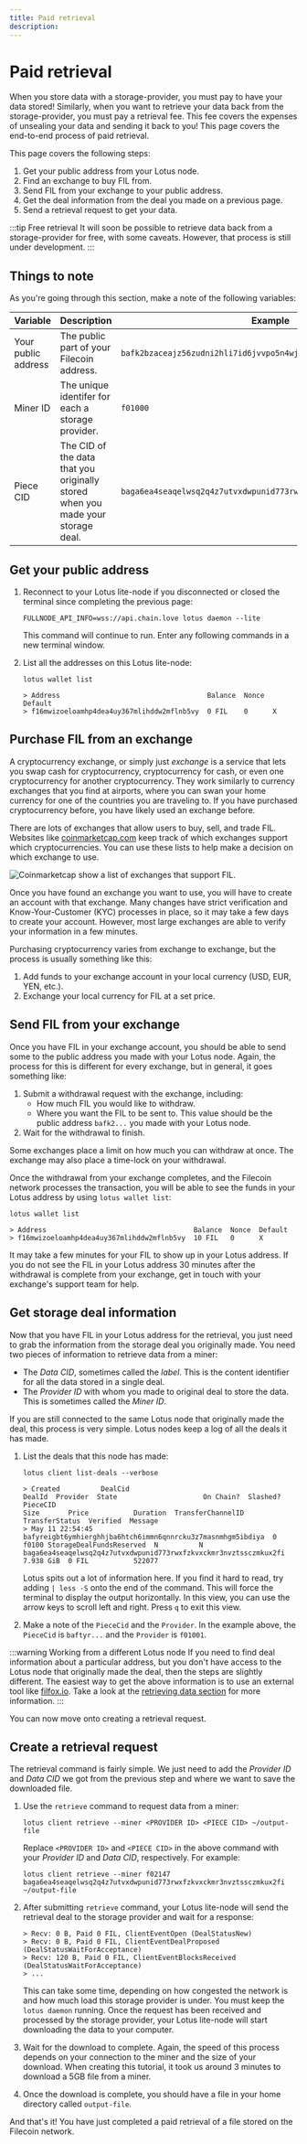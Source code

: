 ```yaml
---
title: Paid retrieval
description:
---
```


# Paid retrieval

When you store data with a storage-provider, you must pay to have your data stored! Similarly, when you want to retrieve your data back from the storage-provider, you must pay a retrieval fee. This fee covers the expenses of unsealing your data and sending it back to you! This page covers the end-to-end process of paid retrieval.

This page covers the following steps:

1. Get your public address from your Lotus node.
1. Find an exchange to buy FIL from.
1. Send FIL from your exchange to your public address.
1. Get the deal information from the deal you made on a previous page.
1. Send a retrieval request to get your data.

:::tip Free retrieval
It will soon be possible to retrieve data back from a storage-provider for free, with some caveats. However, that process is still under development.
:::

## Things to note

As you're going through this section, make a note of the following variables:

| Variable | Description | Example |
| --- | --- | --- |
| Your public address | The public part of your Filecoin address. | `bafk2bzaceajz56zudni2hli7id6jvvpo5n4wj5eoxm5xwj2ipthwc2pkgowwu` |
| Miner ID | The unique identifer for each a storage provider. | `f01000` | 
| Piece CID | The CID of the data that you originally stored when you made your storage deal. | `baga6ea4seaqelwsq2q4z7utvxdwpunid773rwxfzkvxckmr3nvztssczmkux2fi` |

## Get your public address

1. Reconnect to your Lotus lite-node if you disconnected or closed the terminal since completing the previous page:

    ```shell
    FULLNODE_API_INFO=wss://api.chain.love lotus daemon --lite
    ```

    This command will continue to run. Enter any following commands in a new terminal window.

1. List all the addresses on this Lotus lite-node:

    ```shell
    lotus wallet list

    > Address                                    Balance  Nonce  Default  
    > f16mwizoeloamhp4dea4uy367mlihddw2mflnb5vy  0 FIL    0      X  
    ```

## Purchase FIL from an exchange 

A cryptocurrency exchange, or simply just _exchange_ is a service that lets you swap cash for cryptocurrency, cryptocurrency for cash, or even one cryptocurrency for another cryptocurrency. They work similarly to currency exchanges that you find at airports, where you can swan your home currency for one of the countries you are traveling to. If you have purchased cryptocurrency before, you have likely used an exchange before.

There are lots of exchanges that allow users to buy, sell, and trade FIL. Websites like [coinmarketcap.com](https://coinmarketcap.com/currencies/filecoin/markets/) keep track of which exchanges support which cryptocurrencies. You can use these lists to help make a decision on which exchange to use.

![Coinmarketcap show a list of exchanges that support FIL.](./images/coinmarketcap-exchanges.png)

Once you have found an exchange you want to use, you will have to create an account with that exchange. Many changes have strict verification and Know-Your-Customer (KYC) processes in place, so it may take a few days to create your account. However, most large exchanges are able to verify your information in a few minutes.

Purchasing cryptocurrency varies from exchange to exchange, but the process is usually something like this:

1. Add funds to your exchange account in your local currency (USD, EUR, YEN, etc.).
1. Exchange your local currency for FIL at a set price.

## Send FIL from your exchange

Once you have FIL in your exchange account, you should be able to send some to the public address you made with your Lotus node. Again, the process for this is different for every exchange, but in general, it goes something like:

1. Submit a withdrawal request with the exchange, including:
    - How much FIL you would like to withdraw.
    - Where you want the FIL to be sent to. This value should be the public address `bafk2...` you made with your Lotus node.
1. Wait for the withdrawal to finish.

Some exchanges place a limit on how much you can withdraw at once. The exchange may also place a time-lock on your withdrawal.

Once the withdrawal from your exchange completes, and the Filecoin network processes the transaction, you will be able to see the funds in your Lotus address by using `lotus wallet list`:

```shell
lotus wallet list

> Address                                    Balance  Nonce  Default  
> f16mwizoeloamhp4dea4uy367mlihddw2mflnb5vy  10 FIL   0      X
```

It may take a few minutes for your FIL to show up in your Lotus address. If you do not see the FIL in your Lotus address 30 minutes after the withdrawal is complete from your exchange, get in touch with your exchange's support team for help.

## Get storage deal information

Now that you have FIL in your Lotus address for the retrieval, you just need to grab the information from the storage deal you originally made. You need two pieces of information to retrieve data from a miner:

- The _Data CID_, sometimes called the _label_. This is the content identifier for all the data stored in a single deal.
- The _Provider ID_ with whom you made to original deal to store the data. This is sometimes called the _Miner ID_. 

If you are still connected to the same Lotus node that originally made the deal, this process is very simple. Lotus nodes keep a log of all the deals it has made.

1. List the deals that this node has made:

    ```shell
    lotus client list-deals --verbose

    > Created          DealCid                                                      DealId  Provider  State                     On Chain?  Slashed?  PieceCID                                                          Size       Price           Duration  TransferChannelID                                                                                                              TransferStatus  Verified  Message
    > May 11 22:54:45  bafyreigbt6ymhierghhjba6htch6immn6qnnrcku3z7masnmhgm5ibdiya  0       f0100 StorageDealFundsReserved  N          N         baga6ea4seaqelwsq2q4z7utvxdwpunid773rwxfzkvxckmr3nvztssczmkux2fi  7.938 GiB  0 FIL           522077
    ```

    Lotus spits out a lot of information here. If you find it hard to read, try adding `| less -S` onto the end of the command. This will force the terminal to display the output horizontally. In this view, you can use the arrow keys to scroll left and right. Press `q` to exit this view.

1. Make a note of the `PieceCid` and the `Provider`. In the example above, the `PieceCid` is `baftyr...` and the `Provider` is `f01001`. 

:::warning Working from a different Lotus node
If you need to find deal information about a particular address, but you don't have access to the Lotus node that originally made the deal, then the steps are slightly different. The easiest way to get the above information is to use an external tool like [filfox.io](https://filfox.io). Take a look at the [retrieving data section](../../store/lotus/retrieve-data/) for more information.
:::

You can now move onto creating a retrieval request.

## Create a retrieval request

The retrieval command is fairly simple. We just need to add the _Provider ID_ and _Data CID_ we got from the previous step and where we want to save the downloaded file.

1. Use the `retrieve` command to request data from a miner:

    ```shell
    lotus client retrieve --miner <PROVIDER ID> <PIECE CID> ~/output-file
    ```

    Replace `<PROVIDER ID>` and `<PIECE CID>` in the above command with your _Provider ID_ and _Data CID_, respectively. For example:

    ```shell
    lotus client retrieve --miner f02147 baga6ea4seaqelwsq2q4z7utvxdwpunid773rwxfzkvxckmr3nvztssczmkux2fi ~/output-file
    ```

1. After submitting `retrieve` command, your Lotus lite-node will send the retrieval deal to the storage provider and wait for a response:

    ```shell
    > Recv: 0 B, Paid 0 FIL, ClientEventOpen (DealStatusNew)
    > Recv: 0 B, Paid 0 FIL, ClientEventDealProposed (DealStatusWaitForAcceptance)
    > Recv: 120 B, Paid 0 FIL, ClientEventBlocksReceived (DealStatusWaitForAcceptance)
    > ...
    ```

    This can take some time, depending on how congested the network is and how much load this storage provider is under. You must keep the `lotus daemon` running. Once the request has been received and processed by the storage provider, your Lotus lite-node will start downloading the data to your computer.

1. Wait for the download to complete. Again, the speed of this process depends on your connection to the miner and the size of your download. When creating this tutorial, it took us around 3 minutes to download a 5GB file from a miner.
1. Once the download is complete, you should have a file in your home directory called `output-file`.

And that's it! You have just completed a paid retrieval of a file stored on the Filecoin network.

